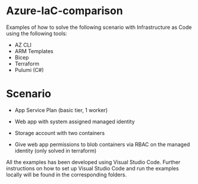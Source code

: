 # Azure-IaC-comparison
Examples of how to solve the following scenario with Infrastructure as Code using the following tools:
- AZ CLI
- ARM Templates
- Bicep
- Terraform
- Pulumi (C#)

# Scenario
- App Service Plan (basic tier, 1 worker)
- Web app with system assigned managed identity
- Storage account with two containers

- Give web app permissions to blob containers via RBAC on the managed identity (only solved in terraform)

All the examples has been developed using Visual Studio Code.
Further instructions on how to set up Visual Studio Code and run the examples locally will be found in the corresponding folders.
